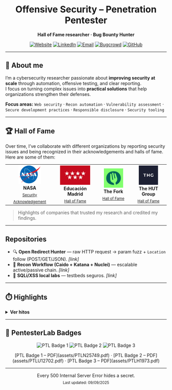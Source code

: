 <!-- Center header -->
<div align="center">

# Offensive Security – Penetration Pentester
**Hall of Fame researcher · Bug Bounty Hunter**

[![Website](https://img.shields.io/badge/Website-Visit-1DA1F2?logo=world&logoColor=white)](YOUR_PORTFOLIO_URL)
[![LinkedIn](https://img.shields.io/badge/LinkedIn-Connect-0A66C2?logo=linkedin&logoColor=white)](YOUR_LINKEDIN_URL)
[![Email](https://img.shields.io/badge/Email-Contact-EA4335?logo=gmail&logoColor=white)](mailto:lucasmontesheredero@gmail.com)
[![Bugcrowd](https://img.shields.io/badge/Bugcrowd-Profile-FF6600?logo=bugcrowd&logoColor=white)](https://bugcrowd.com/h/Montes)
[![GitHub](https://img.shields.io/badge/GitHub-Follow-181717?logo=github&logoColor=white)](https://github.com/LucasM0ntes)

</div>

---

## 👋 About me
I’m a cybersecurity researcher passionate about **improving security at scale** through automation, offensive testing, and clear reporting.  
I focus on turning complex issues into **practical solutions** that help organizations strengthen their defenses.  

**Focus areas:** `Web security` · `Recon automation` · `Vulnerability assessment` · `Secure development practices` · `Responsible disclosure` · `Security tooling`

---

## 🏆 Hall of Fame

Over time, I’ve collaborate with different organizations by reporting security issues and being recognized in their acknowledgements and halls of fame. Here are some of them:

<p align="center">
  <table>
    <tr>
      <td align="center" width="200">
        <img src="https://github.com/LucasM0ntes/LucasM0ntes/blob/main/assets/nasa-logo.png?raw=true" alt="NASA" height="60"><br>
        <b>NASA</b><br>
        <sub><a href="https://github.com/LucasM0ntes/LucasM0ntes/blob/main/assets/Nasa-VDP.pdf">Security Acknowledgement</a></sub>
      </td>
      <td align="center" width="200">
        <img src="https://github.com/LucasM0ntes/LucasM0ntes/blob/main/assets/Comunidad-Madrid-Logo.png" alt="NASA" height="60"><br>
        <b>Educación Madrid</b><br>
        <sub><a href="https://www.educa2.madrid.org/.well-known/halloffame.html">Hall of Fame</a></sub>
      </td>
      <td align="center" width="200">
        <img src="https://github.com/LucasM0ntes/LucasM0ntes/blob/main/assets/The-Fork-logo.png" alt="NASA" height="60"><br>
        <b>The Fork</b><br>
        <sub><a href="https://bugcrowd.com/h/Montes">Hall of Fame</a></sub>
      </td>
      <td align="center" width="200">
        <img src="https://github.com/LucasM0ntes/LucasM0ntes/blob/main/assets/The-HUT-Group-logo.png" alt="NASA" height="60"><br>
        <b>The HUT Group</b><br>
        <sub><a href="https://bugcrowd.com/h/Montes">Hall of Fame</a></sub>
      </td>
    </tr>
  </table>
</p>

> Highlights of companies that trusted my research and credited my findings.

---

##  Repositories
- 🔍 **Open Redirect Hunter** — raw HTTP request → param fuzz + `Location` follow (POST/GET/JSON). _[link]_
- 🧵 **Recon Workflow (Caido + Katana + Nuclei)** — escalable active/passive chain. _[link]_
- 🧪 **SQLi/XSS local labs** — testbeds seguros. _[link]_

---

## ⏱️ Highlights
<details>
  <summary><b>Ver hitos</b></summary>

- **2025** — NASA & Educación Madrid acknowledgements  
- **2025** — Completed all PortSwigger Academy labs  
- **2024** — Built Open Redirect Hunter tool  

</details>

---

## 🧪 PentesterLab Badges

<p align="center">
  <img alt="PTL Badge 1" src="[assets/ptl-badge-1.png](https://ptl-certs.s3.amazonaws.com/PTLN25749.pdf?X-Amz-Algorithm=AWS4-HMAC-SHA256&X-Amz-Credential=AKIAI5SYYGSB2WKF7OAA%2F20250909%2Fus-east-1%2Fs3%2Faws4_request&X-Amz-Date=20250909T145822Z&X-Amz-Expires=3600&X-Amz-SignedHeaders=host&X-Amz-Signature=f5a098a00c3605995e50e83500ba372fe989fe29634f6ed481bbba772c940141)" height="60" />
  <img alt="PTL Badge 2" src="assets/ptl-badge-2.png" height="60" />
  <img alt="PTL Badge 3" src="assets/ptl-badge-3.png" height="60" />
</p>

<p align="center">
  [PTL Badge 1 – PDF](assets/PTLN25749.pdf) ·
  [PTL Badge 2 – PDF](assets/PTLU12702.pdf) ·
  [PTL Badge 3 – PDF](assets/PTLH1973.pdf)
</p>

---

<p align="center">
  Every 500 Internal Server Error hides a secret.<br>
  <sub>Last updated: 09/09/2025</sub>
</p>
